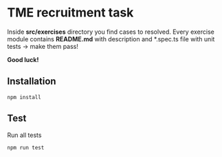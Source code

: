 # TME recruitment task
Inside **src/exercises** directory you find cases to resolved.
Every exercise module contains **README.md** with description and
*.spec.ts file with unit tests -> make them pass!

**Good luck!**

## Installation

    npm install

## Test
Run all tests

    npm run test
